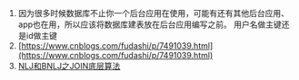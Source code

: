 1. 因为很多时候数据库不止你一个后台应用在使用，可能有还有其他后台应用、app也在用，所以应该将数据库建表放在后台应用编写之前。
用户名做主键还是id做主键
2. [https://www.cnblogs.com/fudashi/p/7491039.html](https://www.cnblogs.com/fudashi/p/7491039.html)
3. [NLJ和BNLJ之JOIN底层算法](https://blog.csdn.net/qq_40795214/article/details/81838995)
<!--stackedit_data:
eyJoaXN0b3J5IjpbMjQxNDg4NDIxLC0xNzA4MzA0OTgyXX0=
-->
